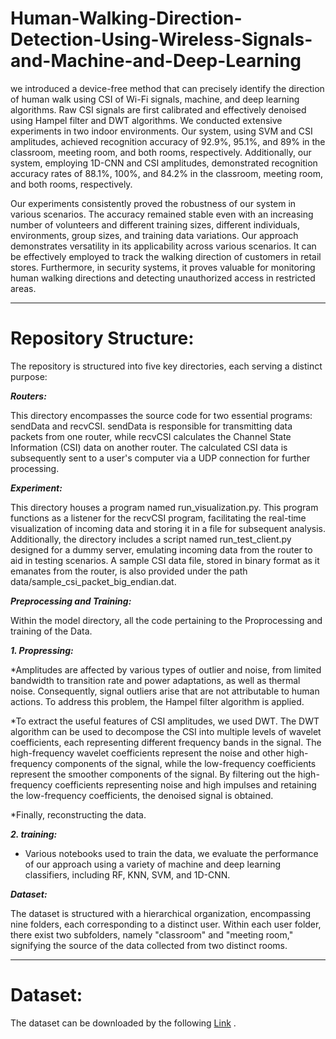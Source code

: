 # Human-Walking-Direction-Detection-Using-Wireless-Signals-and-Machine-and-Deep-Learning
we introduced a device-free method that can precisely identify the direction of human walk using CSI of Wi-Fi signals, machine, and deep learning algorithms. Raw CSI signals are first calibrated and effectively denoised using Hampel filter and DWT algorithms.
We conducted extensive experiments in two indoor environments. Our system, using SVM and CSI amplitudes, achieved recognition accuracy of 92.9\%, 95.1\%, and 89\% in the classroom, meeting room, and both rooms, respectively. Additionally, our system, employing 1D-CNN and CSI amplitudes, demonstrated recognition accuracy rates of 88.1\%, 100\%, and 84.2\% in the classroom, meeting room, and both rooms, respectively.  

Our experiments consistently proved the robustness of our system in various scenarios. The accuracy remained stable even with an increasing number of volunteers and different training sizes, different individuals, environments, group sizes, and training data variations. Our approach demonstrates versatility in its applicability across various scenarios. It can be effectively employed to track the walking direction of customers in retail stores. Furthermore, in security systems, it proves valuable for monitoring human walking directions and detecting unauthorized access in restricted areas.

----------------------------------------------------------
# Repository Structure:

The repository is structured into five key directories, each serving a distinct purpose:

***Routers:***

This directory encompasses the source code for two essential programs: sendData and recvCSI.
sendData is responsible for transmitting data packets from one router, while recvCSI calculates the Channel State Information (CSI) data on another router.
The calculated CSI data is subsequently sent to a user's computer via a UDP connection for further processing.

***Experiment:***

This directory houses a program named run_visualization.py.
This program functions as a listener for the recvCSI program, facilitating the real-time visualization of incoming data and storing it in a file for subsequent analysis.
Additionally, the directory includes a script named run_test_client.py designed for a dummy server, emulating incoming data from the router to aid in testing scenarios.
A sample CSI data file, stored in binary format as it emanates from the router, is also provided under the path data/sample_csi_packet_big_endian.dat.

***Preprocessing and Training:***

Within the model directory, all the code pertaining to the Proprocessing and training of the Data.

***1. Propressing:***

*Amplitudes are affected by various types of outlier and noise, from limited bandwidth to transition rate and power adaptations, as well as thermal noise. Consequently, signal outliers arise that are not attributable to human actions. To address this problem, the Hampel filter algorithm is applied.

*To extract the useful features of CSI amplitudes, we used DWT. The DWT algorithm can be used to decompose the CSI into multiple levels of wavelet coefficients, each representing different frequency bands in the signal. The high-frequency wavelet coefficients represent the noise and other high-frequency components of the signal, while the low-frequency coefficients represent the smoother components of the signal. By filtering out the high-frequency coefficients representing noise and high impulses and retaining the low-frequency coefficients, the denoised signal is obtained.  

*Finally, reconstructing the data.

***2. training:***

* Various notebooks used to train the data, we evaluate the performance of our approach using a variety of machine and deep learning classifiers, including RF, KNN, SVM, and 1D-CNN.

***Dataset:***

The dataset is structured with a hierarchical organization, encompassing nine folders, each corresponding to a distinct user. Within each user folder, there exist two subfolders, namely "classroom" and "meeting room," signifying the source of the data collected from two distinct rooms.

--------------------------------------------------------------------------------------
# Dataset:

The dataset can be downloaded by the following [Link](https://doi.org/10.6084/m9.figshare.24718371.v1)
.


